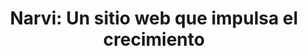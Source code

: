 ---
featureName: "Narvi: Un sitio web que impulsa el crecimiento"
title: "Narvi: Un sitio web que impulsa el crecimiento"
lightImg: /images/features/features-narvi-light.png
darkImg: /images/features/features-narvi-dark.png
desc1: "Revolucionamos la identidad visual de Narvis con Astro. Una plataforma de diseño moderna y versátil que nos permitió optimizar el SEO y crear una experiencia multilingüe excepcional, posicionando a Narvis como líder en su sector."
---